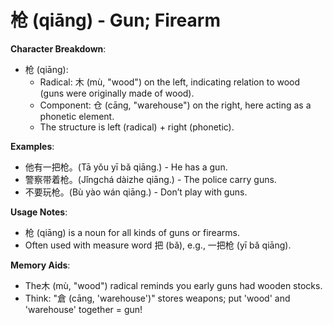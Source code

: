 # **枪 (qiāng) - Gun; Firearm**

**Character Breakdown**:  
- 枪 (qiāng):
  - Radical: 木 (mù, "wood") on the left, indicating relation to wood (guns were originally made of wood).
  - Component: 仓 (cāng, "warehouse") on the right, here acting as a phonetic element.
  - The structure is left (radical) + right (phonetic).

**Examples**:  
- 他有一把枪。(Tā yǒu yī bǎ qiāng.) - He has a gun.  
- 警察带着枪。(Jǐngchá dàizhe qiāng.) - The police carry guns.  
- 不要玩枪。(Bù yào wán qiāng.) - Don’t play with guns.

**Usage Notes**:  
- 枪 (qiāng) is a noun for all kinds of guns or firearms.  
- Often used with measure word 把 (bǎ), e.g., 一把枪 (yī bǎ qiāng).

**Memory Aids**:  
- The木 (mù, "wood") radical reminds you early guns had wooden stocks.  
- Think: "倉 (cāng, 'warehouse')" stores weapons; put 'wood' and 'warehouse' together = gun!